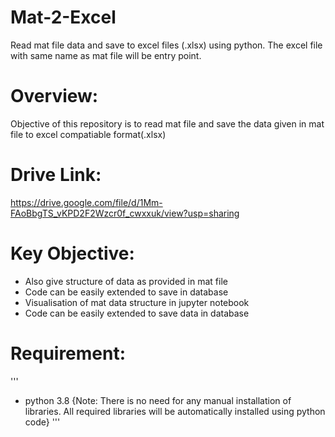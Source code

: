 # Mat-2-Excel
Read mat file data and save to excel files (.xlsx) using python. The excel file with same name as mat file will be entry point.

# Overview:
Objective of this repository is to read mat file and save the data given in mat file to excel compatiable format(.xlsx) 

# Drive Link:
https://drive.google.com/file/d/1Mm-FAoBbgTS_vKPD2F2Wzcr0f_cwxxuk/view?usp=sharing

# Key Objective:
- Also give structure of data as provided in mat file
- Code can be easily extended to save in database
- Visualisation of mat data structure in jupyter notebook
- Code can be easily extended to save data in database



# Requirement:
'''
- python 3.8 
{Note: There is no need for any manual installation of libraries. All required libraries will be automatically installed using python code}
'''
